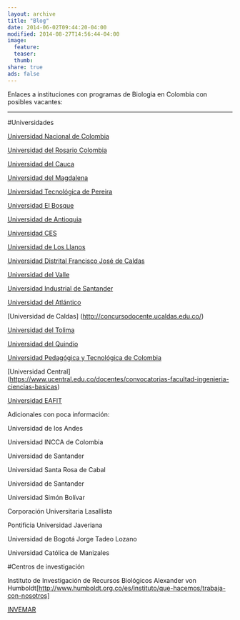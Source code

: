 ```yaml
---
layout: archive
title: "Blog"
date: 2014-06-02T09:44:20-04:00
modified: 2014-08-27T14:56:44-04:00
image:
  feature:
  teaser:
  thumb:
share: true
ads: false
---
```


Enlaces a instituciones con programas de Biologia en Colombia con posibles vacantes:

*****

#Universidades

[Universidad Nacional de Colombia](http://docentes.unal.edu.co/en/concurso-profesoral.html)

[Universidad del Rosario Colombia](https://www.urosario.edu.co/convocatoria-profesores/inicio/)	

[Universidad del Cauca](http://www.unicauca.edu.co/versionP/documentos?categoria=96&emitido=All&title=docente&body=)

[Universidad del Magdalena](http://ciudadano.unimagdalena.edu.co/index.php?option=com_remository&Itemid=131&func=select&id=105)

[Universidad Tecnológica de Pereira](https://www.utp.edu.co/contratacion/concursos/1/concurso-de-meritos)

[Universidad El Bosque](https://www.unbosque.edu.co/talento-humano/trabaje-con-nosotros)

[Universidad de Antioquia](http://www.udea.edu.co/wps/portal/udea/web/inicio/contratacion-convocatorias/convocatorias/concurso-publico-meritos/contenido/ascontenidosmenu/contpreguntasfrecuentes/!ut/p/z1/1VTLdtowEP0VWLC0JVl-dmfeb0MDAbzpkY0A9WDLkWXc9usrQtMmlIT0JFlUG-ke3bka35kxCMEShCk5sC2RjKdkr_AqtL-Mp1YLGQ04hBPoQH-MTHdq1_szxwCLe4LrNQzkm4owQBb0p63JeBY0Js2-AcLXxMNnlg9fF_8CIXxZ_haEIIxTmckdWGVcSLIv1pTUIMmfoh1P6MM55qkURJJYmaTOBx4TyQUjeQ3-DeNC5LySVWNcjUi0ZzGvrGklOWLiCSb5iSZpytb8Qf0e5AlNi9NlJui2SCXJN4LGBVWE_Jh4FrM1WK09x7A2xNOwhdeaGUWGFlEaaabrbRzbcbzYNUH_mpOq1Ozr3V3oKz-OGXyTYPl_GaK-wBCjxmirjCFyp7F0w8HydzRYnkudLi9JLY7uPm7soNt2oW-bvoe9AFkI_iL8MdSf1aE_GtgI9XpoPEDnCi5022o0ZsOWOR9BGFjnhAuzc617VVFZlOhlnOhQty3sWQ72IEIQY_Noh59G2FV2CLqhggq9EGqkd1Jm-acarMGyLPUt59s91WOe1OClkB3PVSM8ZYKVmjrn2WYam2BxYLQE85SLRP1Fbv6xV7vw2gvWG184k3d7uAWnDTzDw64T1G_t95XvdAJHyQcouGl-bg477yx_Zk4bfqz8B2f_1tJmyXw-T1xs7Q_DutdjPS2MvuMf9bHWaURuOdskjze_-hOZuTsd/dz/d5/L2dBISEvZ0FBIS9nQSEh/?urile=wcm%3Apath%3A%2FPortalUdeA%2FasPortalUdeA%2FasHomeUdeA%2FasContratacionConvocatorias%2FConvocatorias%2FConcurso%20P!c3!bablico%20de%20M!c3!a9ritos%2FContenido%2FasContenidosMenu%2FcontPreguntasFrecuentes)

[Universidad CES](https://www.ces.edu.co/trabaje-con-nosotros/)

[Universidad de Los Llanos](https://www.unillanos.edu.co/index.php/convocatorias-docentes)

[Universidad Distrital Francisco José de Caldas](https://www.udistrital.edu.co/concurso-docente-2019)	

[Universidad del Valle](https://www.univalle.edu.co/vicerrectorias/academica/convocatoria-docentes)

[Universidad Industrial de Santander](https://www.uis.edu.co/webUIS/es/concursoDocente/index.html)	

[Universidad del Atlántico](https://www.uniatlantico.edu.co/uatlantico/docencia)

[Universidad de Caldas]	(http://concursodocente.ucaldas.edu.co/)

[Universidad del Tolima](http://administrativos.ut.edu.co/convocatorias-academicos/convocatorias-catedraticos/convocatoria-1-semestre-a-2019/calendario.html#)

[Universidad del Quindío](http://blade1.uniquindio.edu.co/uniquindio/convocatoria/index.php)

[Universidad Pedagógica y Tecnológica de Colombia](http://www.uptc.edu.co/universidad/convocatorias/)	

[Universidad Central]	(https://www.ucentral.edu.co/docentes/convocatorias-facultad-ingenieria-ciencias-basicas)

[Universidad EAFIT](https://www.elempleo.com/sitios-empresariales/colombia/universidad-eafit/quieres_trabajar_nosotros.asp)	


Adicionales con poca información:

Universidad de los Andes	

Universidad INCCA de Colombia	

Universidad de Santander	

Universidad Santa Rosa de Cabal	

Universidad de Santander	

Universidad Simón Bolívar	

Corporación Universitaria Lasallista	

Pontificia Universidad Javeriana	

Universidad de Bogotá Jorge Tadeo Lozano

Universidad Católica de Manizales	



#Centros de investigación

Instituto de Investigación de Recursos Biológicos Alexander von Humboldt[http://www.humboldt.org.co/es/instituto/que-hacemos/trabaja-con-nosotros]

[INVEMAR](http://www.invemar.org.co/laborales)



